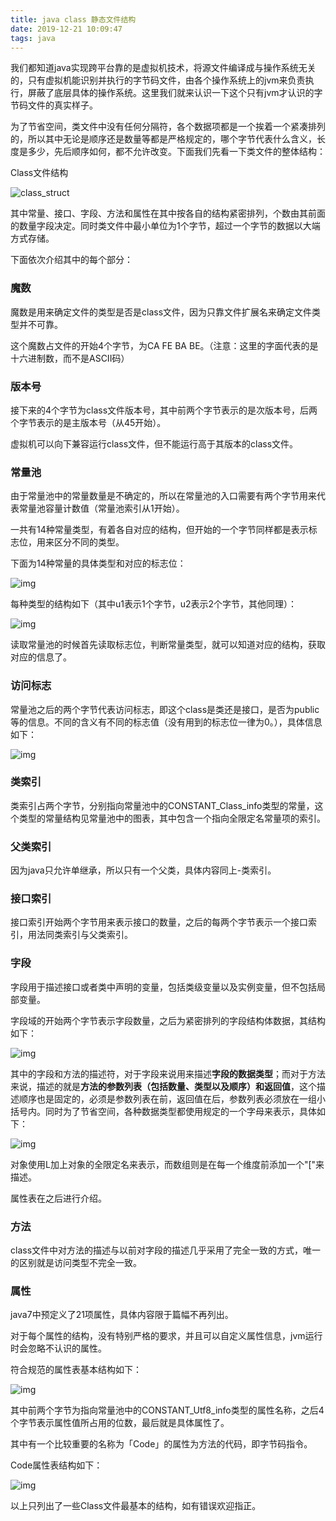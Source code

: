 ```yaml
---
title: java class 静态文件结构
date: 2019-12-21 10:09:47
tags: java
---
```




我们都知道java实现跨平台靠的是虚拟机技术，将源文件编译成与操作系统无关的，只有虚拟机能识别并执行的字节码文件，由各个操作系统上的jvm来负责执行，屏蔽了底层具体的操作系统。这里我们就来认识一下这个只有jvm才认识的字节码文件的真实样子。

为了节省空间，类文件中没有任何分隔符，各个数据项都是一个挨着一个紧凑排列的，所以其中无论是顺序还是数量等都是严格规定的，哪个字节代表什么含义，长度是多少，先后顺序如何，都不允许改变。下面我们先看一下类文件的整体结构：

<!-- more -->

Class文件结构

![class_struct](/images/class_struct.png)

 

 

 其中常量、接口、字段、方法和属性在其中按各自的结构紧密排列，个数由其前面的数量字段决定。同时类文件中最小单位为1个字节，超过一个字节的数据以大端方式存储。

 下面依次介绍其中的每个部分：

### 魔数

魔数是用来确定文件的类型是否是class文件，因为只靠文件扩展名来确定文件类型并不可靠。

这个魔数占文件的开始4个字节，为CA FE BA BE。（注意：这里的字面代表的是十六进制数，而不是ASCII码）

### 版本号

接下来的4个字节为class文件版本号，其中前两个字节表示的是次版本号，后两个字节表示的是主版本号（从45开始）。

虚拟机可以向下兼容运行class文件，但不能运行高于其版本的class文件。

### 常量池

由于常量池中的常量数量是不确定的，所以在常量池的入口需要有两个字节用来代表常量池容量计数值（常量池索引从1开始）。

一共有14种常量类型，有着各自对应的结构，但开始的一个字节同样都是表示标志位，用来区分不同的类型。

下面为14种常量的具体类型和对应的标志位：

![img](/images/class_constant_type.png)

每种类型的结构如下（其中u1表示1个字节，u2表示2个字节，其他同理）：

![img](/images/class_constant_info.png)

 

 

读取常量池的时候首先读取标志位，判断常量类型，就可以知道对应的结构，获取对应的信息了。

### 访问标志

 常量池之后的两个字节代表访问标志，即这个class是类还是接口，是否为public等的信息。不同的含义有不同的标志值（没有用到的标志位一律为0。），具体信息如下：

 ![img](/images/class_access_flag.png)

###  类索引

类索引占两个字节，分别指向常量池中的CONSTANT_Class_info类型的常量，这个类型的常量结构见常量池中的图表，其中包含一个指向全限定名常量项的索引。

### 父类索引

因为java只允许单继承，所以只有一个父类，具体内容同上-类索引。

###  接口索引

接口索引开始两个字节用来表示接口的数量，之后的每两个字节表示一个接口索引，用法同类索引与父类索引。

### 字段

字段用于描述接口或者类中声明的变量，包括类级变量以及实例变量，但不包括局部变量。

字段域的开始两个字节表示字段数量，之后为紧密排列的字段结构体数据，其结构如下：

![img](/images/class_field.png)

其中的字段和方法的描述符，对于字段来说用来描述**字段的数据类型**；而对于方法来说，描述的就是**方法的参数列表（包括数量、类型以及顺序）和返回值**，这个描述顺序也是固定的，必须是参数列表在前，返回值在后，参数列表必须放在一组小括号内。同时为了节省空间，各种数据类型都使用规定的一个字母来表示，具体如下：

![img](/images/class_type_short.png)

对象使用L加上对象的全限定名来表示，而数组则是在每一个维度前添加一个"["来描述。

属性表在之后进行介绍。

### 方法

class文件中对方法的描述与以前对字段的描述几乎采用了完全一致的方式，唯一的区别就是访问类型不完全一致。

### 属性

java7中预定义了21项属性，具体内容限于篇幅不再列出。

对于每个属性的结构，没有特别严格的要求，并且可以自定义属性信息，jvm运行时会忽略不认识的属性。

符合规范的属性表基本结构如下：

![img](/images/class_attribute.png)

其中前两个字节为指向常量池中的CONSTANT_Utf8_info类型的属性名称，之后4个字节表示属性值所占用的位数，最后就是具体属性了。

 其中有一个比较重要的名称为「Code」的属性为方法的代码，即字节码指令。

Code属性表结构如下：

 ![img](/images/class_code.png)

 

 

以上只列出了一些Class文件最基本的结构，如有错误欢迎指正。